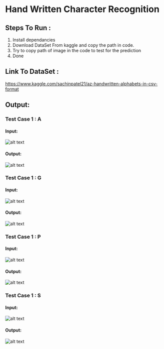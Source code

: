 # Hand Written Character Recognition
## Steps To Run :
1. Install dependancies 
2. Download DataSet From kaggle and copy the path in code.
3. Try to copy path of image in the code to test for the prediction
4. Done
## Link To DataSet :

https://www.kaggle.com/sachinpatel21/az-handwritten-alphabets-in-csv-format 

## Output:

### Test Case 1 : A

#### Input: 

![alt text](https://github.com/garvitchaudhary9/HandwrittenCharacterRecognition/blob/master/Sample%20Input%20Files/A.png)

#### Output: 

![alt text](https://github.com/garvitchaudhary9/HandwrittenCharacterRecognition/blob/master/Output%20Files/OutputForA.png)

### Test Case 1 : G

#### Input: 

![alt text](https://github.com/garvitchaudhary9/HandwrittenCharacterRecognition/blob/master/Sample%20Input%20Files/G.png)
#### Output: 
![alt text](https://github.com/garvitchaudhary9/HandwrittenCharacterRecognition/blob/master/Output%20Files/OutputForG.png)

### Test Case 1 : P

#### Input: 
![alt text](https://github.com/garvitchaudhary9/HandwrittenCharacterRecognition/blob/master/Sample%20Input%20Files/P.png)
#### Output: 
![alt text](https://github.com/garvitchaudhary9/HandwrittenCharacterRecognition/blob/master/Output%20Files/OutputForP.png)

### Test Case 1 : S

#### Input: 
![alt text](https://github.com/garvitchaudhary9/HandwrittenCharacterRecognition/blob/master/Sample%20Input%20Files/S.png)
#### Output: 
![alt text](https://github.com/garvitchaudhary9/HandwrittenCharacterRecognition/blob/master/Output%20Files/OutputForS.png)
